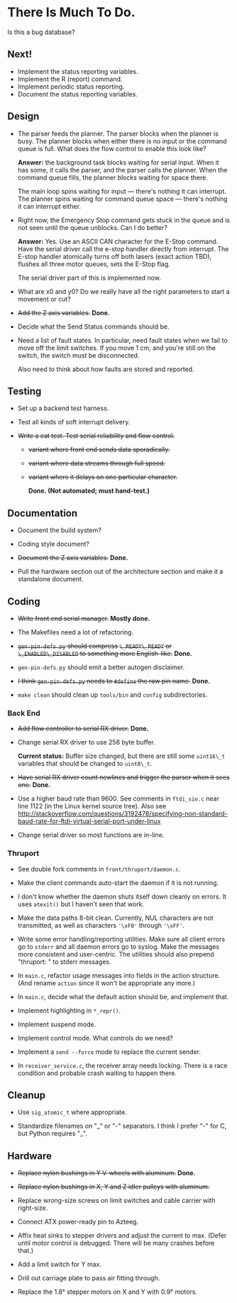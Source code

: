 # There Is Much To Do.

Is this a bug database?


## Next!

- Implement the status reporting variables.
- Implement the R (report) command.
- Implement periodic status reporting.
- Document the status reporting variables.


## Design


* The parser feeds the planner.  The parser blocks when the planner is
  busy.  The planner blocks when either there is no input or the
  command queue is full.  What does the flow control to enable this
  look like?

  **Answer:** the background task blocks waiting for serial input.
  When it has some, it calls the parser, and the parser calls the
  planner.  When the command queue fills, the planner blocks waiting
  for space there.

  The main loop spins waiting for input &mdash; there's nothing it can
  interrupt.  The planner spins waiting for command queue space
  &mdash; there's nothing it can interrupt either.


* Right now, the Emergency Stop command gets stuck in the queue and is
  not seen until the queue unblocks.  Can I do better?

  **Answer:** Yes.  Use an ASCII CAN character for the E-Stop command.
  Have the serial driver call the e-stop handler directly from
  interrupt.  The E-stop handler atomically turns off both lasers
  (exact action TBD), flushes all three motor queues, sets the E-Stop
  flag.

  The serial driver part of this is implemented now.


* What are x0 and y0?  Do we really have all the right parameters to
  start a movement or cut?


* <strike>Add the Z axis variables.</strike> **Done.**


* Decide what the Send Status commands should be.


* Need a list of fault  states.  In particular, need fault states when
  we  fail to move  off the  limit switches.   If you  move 1  cm, and
  you're still on the switch, the switch must be disconnected.

  Also need to think about how faults are stored and reported.


## Testing

+ Set up a backend test harness.

* Test all kinds of soft interrupt delivery.

+ <strike>Write a cat test.  Test serial reliability and flow control.

  - variant where front end sends data sporadically.
  - variant where data streams through full speed.
  - variant where it delays on one particular character.

    </strike>  **Done.  (Not automated; must hand-test.)**


## Documentation

* Document the build system?

* Coding style document?

* <strike>Document the Z axis variables.</strike>  **Done.**

* Pull the hardware section out of the architecture section and make
  it a standalone document.


## Coding

* <strike>Write front end serial manager.</strike> **Mostly done.**

* The Makefiles need a lot of refactoring.

* <strike>`gen-pin-defs.py` should compress `\_READY\_READY` or
  `\_ENABLED\_DISABLED` to something more English-like.</strike>
  **Done.**
  
* `gen-pin-defs.py` should emit a better autogen disclaimer.

* <strike>I think `gen-pin-defs.py` needs to `#define` the raw pin name.</strike>  **Done.**

* `make clean` should clean up `tools/bin` and `config` subdirectories.


### Back End

* <strike>Add flow controller to serial RX driver.</strike> **Done.**

* Change serial RX driver to use 256 byte buffer.

    **Current status:** Buffer size changed, but there are still some `uint16\_t` variables that should be changed to `uint8\_t`.

* <strike>Have serial RX driver count newlines and trigger the parser
  when it sees one.</strike> **Done.**

* Use a higher baud rate than 9600.  See comments in `ftdi_sio.c` near
  line 1122 (in the Linux kernel source tree).  Also see
  http://stackoverflow.com/questions/3192478/specifying-non-standard-baud-rate-for-ftdi-virtual-serial-port-under-linux

* Change serial driver so most functions are in-line.


### Thruport

* See double fork comments in `front/thruport/daemon.c`.

* Make the client commands auto-start the daemon if it is not running.

* I don't know whether the daemon shuts itself down cleanly on errors.
  It uses `atexit()` but I haven't seen that work.

* Make the data paths 8-bit clean.  Currently, NUL characters are not
  transmitted, as well as characters `'\xF0'` through `'\xFF'`.

* Write some error handling/reporting utilities.  Make sure all client
  errors go to `stderr` and all daemon errors go to syslog.  Make the
  messages more consistent and user-centric.  The utilities should also
  prepend "thruport: " to stderr messages.

* In `main.c`, refactor usage messages into fields in the action
  structure.  (And rename `action` since it won't be appropriate any
  more.)

* In `main.c`, decide what the default action should be, and implement
  that.

* Implement highlighting in `*_repr()`.

* Implement suspend mode.

* Implement control mode.  What controls do we need?

* Implement a `send --force` mode to replace the current sender.

* In `receiver_service.c`, the receiver array needs locking.  There is
  a race condition and probable crash waiting to happen there.

## Cleanup

* Use `sig_atomic_t` where appropriate.

* Standardize filenames on "\_" or "-" separators.  I think I prefer
  "-" for C, but Python requires "\_".


## Hardware

* <strike>Replace nylon bushings in Y V-wheels with aluminum.</strike>
    **Done.**

* <strike>Replace nylon bushings in X, Y and Z idler pulleys with
  aluminum.</strike>

* Replace wrong-size screws on limit switches and cable carrier with
  right-size.

* Connect ATX power-ready pin to Azteeg.

* Affix heat sinks to stepper drivers and adjust the current to max.
  (Defer until motor control is debugged.  There will be many crashes
  before that.)

* Add a limit switch for Y max.

* Drill out carriage plate to pass air fitting through.

* Replace the 1.8&deg; stepper motors on X and Y with 0.9&deg; motors.
